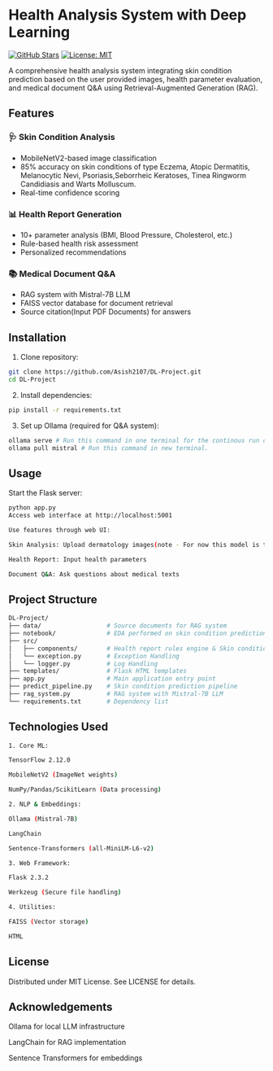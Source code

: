 # Health Analysis System with Deep Learning

[![GitHub Stars](https://img.shields.io/github/stars/Asish2107/DL-Project?style=social)](https://github.com/Asish2107/DL-Project/stargazers)
[![License: MIT](https://img.shields.io/badge/License-MIT-yellow.svg)](https://opensource.org/licenses/MIT)

A comprehensive health analysis system integrating skin condition prediction based on the user provided images, health parameter evaluation, and medical document Q&A using Retrieval-Augmented Generation (RAG).

## Features

### 🩺 Skin Condition Analysis
- MobileNetV2-based image classification
- 85% accuracy on skin conditions of type Eczema, Atopic Dermatitis, Melanocytic Nevi, Psoriasis,Seborrheic Keratoses, Tinea Ringworm Candidiasis and Warts Molluscum.
- Real-time confidence scoring

### 📊 Health Report Generation
- 10+ parameter analysis (BMI, Blood Pressure, Cholesterol, etc.)
- Rule-based health risk assessment
- Personalized recommendations

### 📚 Medical Document Q&A
- RAG system with Mistral-7B LLM
- FAISS vector database for document retrieval
- Source citation(Input PDF Documents) for answers

## Installation

1. Clone repository:
```bash
git clone https://github.com/Asish2107/DL-Project.git
cd DL-Project
```

2. Install dependencies:

```bash
pip install -r requirements.txt
```

3. Set up Ollama (required for Q&A system):

```bash
ollama serve # Run this command in one terminal for the continous run of ollama model.
ollama pull mistral # Run this command in new terminal.
```

## Usage

 Start the Flask server:

```bash
python app.py
Access web interface at http://localhost:5001

Use features through web UI:

Skin Analysis: Upload dermatology images(note - For now this model is trained only on skin diseases of type Eczema, Atopic Dermatitis, Melanocytic Nevi, Psoriasis,Seborrheic Keratoses, Tinea Ringworm Candidiasis and Warts Molluscum)

Health Report: Input health parameters

Document Q&A: Ask questions about medical texts
```

## Project Structure
```bash
DL-Project/
├── data/                  # Source documents for RAG system
├── notebook/              # EDA performed on skin condition prediction data set
├── src/
│   ├── components/        # Health report rules engine & Skin condition model training.
│   └── exception.py       # Exception Handling
│   └── logger.py          # Log Handling
├── templates/             # Flask HTML templates
├── app.py                 # Main application entry point
├── predict_pipeline.py    # Skin condition prediction pipeline
├── rag_system.py          # RAG system with Mistral-7B LLM
└── requirements.txt       # Dependency list
```

## Technologies Used
```bash
1. Core ML:

TensorFlow 2.12.0 

MobileNetV2 (ImageNet weights)

NumPy/Pandas/ScikitLearn (Data processing)

2. NLP & Embeddings:

Ollama (Mistral-7B)

LangChain

Sentence-Transformers (all-MiniLM-L6-v2)

3. Web Framework:

Flask 2.3.2

Werkzeug (Secure file handling)

4. Utilities:

FAISS (Vector storage)

HTML
```

## License
Distributed under MIT License. See LICENSE for details.

## Acknowledgements

Ollama for local LLM infrastructure

LangChain for RAG implementation

Sentence Transformers for embeddings